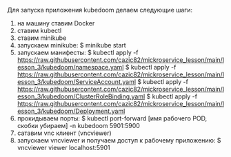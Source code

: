 Для запуска приложения kubedoom делаем следующие шаги:
1. на машину ставим Docker
2. ставим kubectl
3. ставим minikube
4. запускаем minikube:
    $ minikube start
5. запускаем манифесты:
    $ kubectl apply -f https://raw.githubusercontent.com/cazic82/mickroservice_lesson/main/lesson_3/kubedoom/namespace.yaml
    $ kubectl apply -f https://raw.githubusercontent.com/cazic82/mickroservice_lesson/main/lesson_3/kubedoom/ServiceAccount.yaml
    $ kubectl apply -f https://raw.githubusercontent.com/cazic82/mickroservice_lesson/main/lesson_3/kubedoom/ClusterRoleBinding.yaml
    $ kubectl apply -f https://raw.githubusercontent.com/cazic82/mickroservice_lesson/main/lesson_3/kubedoom/Deployment.yaml
6. прокидываем порты:
    $ kubectl port-forward [имя рабочего POD, скобки убираем] -n kubedoom 5901:5900
7. сатавим vnc клиент (vncviewer)
8. запускаем vncviewer и получаем доступ к рабочему приложению:
    $ vncviewer viewer localhost:5901
